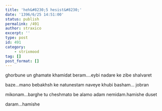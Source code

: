 ```yaml
---
title: 'heh&#8230;5 hesist&#8230;'
date: '1396/6/25 14:51:00'
status: publish
permalink: /491
author: straxico
excerpt: ''
type: post
id: 491
category:
    - strixmood
tag: []
post_format: []
---
```

ghorbune un ghamate khamidat beram….eybi nadare ke zibe shalvaret

baze…mano bebakhsh ke natunestam naveye khubi basham… jobran

mikonam…barghe tu cheshmato be alamo adam nemidam.hamishe duset

daram…hamishe